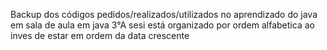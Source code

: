 Backup dos códigos pedidos/realizados/utilizados no aprendizado do java em sala de aula em java 3°A sesi
está organizado por ordem alfabetica ao inves de estar em ordem da data crescente
